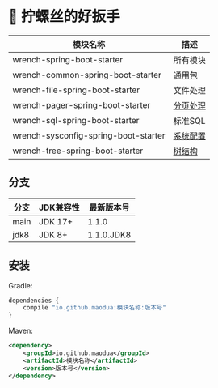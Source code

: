 # 🔧 拧螺丝的好扳手

| 模块名称                               | 描述                                                      |
|--------------------------------------|---------------------------------------------------------|
| wrench-spring-boot-starter           | 所有模块                                                    |
| wrench-common-spring-boot-starter    | [通用包](/wrench-common-spring-boot-starter/README.md)     |
| wrench-file-spring-boot-starter      | 文件处理                                                    |
| wrench-pager-spring-boot-starter     | [分页处理](/wrench-pager-spring-boot-starter/README.md)     |
| wrench-sql-spring-boot-starter       | 标准SQL                                                   |
| wrench-sysconfig-spring-boot-starter | [系统配置](/wrench-sysconfig-spring-boot-starter/README.md) |
| wrench-tree-spring-boot-starter      | [树结构](/wrench-tree-spring-boot-starter/README.md)       |

## 分支
| 分支 | JDK兼容性  | 最新版本号      |
| ------  |---------|------------|
| main  | JDK 17+ | 1.1.0      |
| jdk8 | JDK 8+  | 1.1.0.JDK8 |

## 安装

Gradle:
```groovy
dependencies {
    compile "io.github.maodua:模块名称:版本号"
}
```
Maven:
```xml
<dependency>
    <groupId>io.github.maodua</groupId>
    <artifactId>模块名称</artifactId>
    <version>版本号</version>
</dependency>
```


